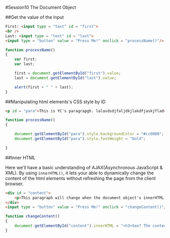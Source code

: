 #Session10 The Document Object

##Get the value of the input 

```html
First: <input type = "text" id = "first">
<br />
Last: <input type = "text" id = "last">
<input type = "button" value = "Press Me!" onclick = "processName()"/>
```

```javascript
function processName()
{
	var first;
	var last;

	first = document.getElementById("first").value;
	last = document.getElementById("last").value;

	alert(first + " " + last);
}
```

##Manipulating html elements's CSS style by ID 

```html
<p id = "para">This is YC's paragrapgh. lalasdsdjfaljdkjlakdfjaskjflad</p>
```

```javascript
function processName()
{

	document.getElementById("para").style.backgroundColor = "#cc0000";
	document.getElementById("para").style.fontWeight = "bold";

}
```

##Inner HTML

Here we'll have a basic understanding of AJAX(Asynchronous JavaScript & XML). By using `innerHTML()`, it lets your able to dynamically change the content of the html elements without refreshing the page from the client browser. 

```html
<div id = "content">
	<p>This paragraph will change when the document object's innerHTML property is accessed</p>
</div>
<input type = "button" value = "Press Me!" onclick = "changeContent()"/>
```

```javascript
function changeContent()
{
	document.getElementById("content").innerHTML = "<h3>See? The content has changed!</h3>"
}
```